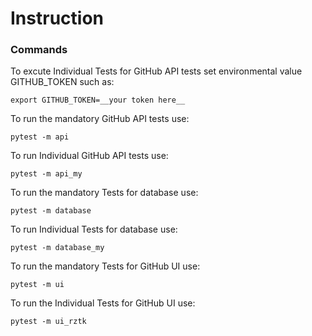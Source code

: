 # Instruction

### Commands
To excute Individual Tests for GitHub API tests set environmental value GITHUB_TOKEN such as: 
```
export GITHUB_TOKEN=__your token here__
```

To run the mandatory GitHub API tests use:
```
pytest -m api
```

To run Individual GitHub API tests use:
```
pytest -m api_my
```

To run the mandatory Tests for database use:
```
pytest -m database
```

To run Individual Tests for database use:
```
pytest -m database_my
```

To run the mandatory Tests for GitHub UI use:
```
pytest -m ui
```

To run the Individual Tests for GitHub UI use:
```
pytest -m ui_rztk
```
